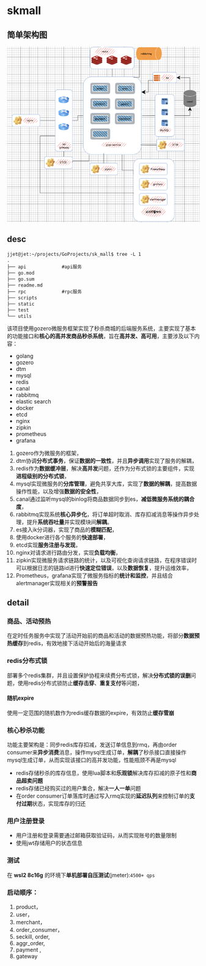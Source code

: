 # skmall

## 简单架构图

![](https://raw.githubusercontent.com/Jetgaly/sk_mall/refs/heads/master/static/imgs/structure.png)

## desc

```
jjet@jet:~/projects/GoProjects/sk_mall$ tree -L 1
.
├── api 			#api服务
├── go.mod			
├── go.sum
├── readme.md
├── rpc				#rpc服务
├── scripts			
├── static
├── test
└── utils
```

该项目使用gozero微服务框架实现了秒杀商城的后端服务系统，主要实现了基本的功能接口和**核心的高并发商品秒杀系统**，旨在**高并发、高可用**，主要涉及以下内容：

- golang
- gozero
- dtm
- mysql
- redis
- canal
- rabbitmq
- elastic search
- docker
- etcd
- nginx
- zipkin
- prometheus
- grafana

1. gozero作为微服务的框架，
2. dtm协调**分布式事务**，保证**数据的一致性**，并且**异步调用**实现了服务的解耦，
3. redis作为**数据缓冲层**，解决**高并发**问题，还作为分布式锁的主要组件，实现**进程级别的分布式锁**，
4. mysql实现微服务的**分库管理**，避免共享大库，实现了**数据的解耦**，提高数据操作性能，以及增强**数据的安全性**，
5. canal通过监听mysql的binlog将商品数据同步到es，**减低微服务系统的耦合度**，
6. rabbitmq实现系统**核心异步化**，将订单超时取消、库存扣减消息等操作异步处理，提升**系统吞吐量**并实现模块间**解耦**。
7. es接入ik分词器，实现了商品的**模糊匹配**，
8. 使用docker进行各个服务的**快速部署**，
9. etcd实现**服务注册与发现**，
10. nginx对请求进行路由分发，实现**负载均衡**，
11. zipkin实现微服务请求链路的统计，以及可视化查询请求链路，在程序错误时可以根据日志的链路id进行**快速定位错误**，以及**数据恢复**，提升运维效率，
12. Prometheus，grafana实现了微服务指标的**统计和监控**，并且结合alertmanager实现相关的**预警报告**

## detail

### 商品、活动预热

在定时任务服务中实现了活动开始前的商品和活动的数据预热功能，将部分**数据预热缓存**到redis，有效地接下活动开始后的海量请求

### redis分布式锁

部署多个redis集群，并且设置保护协程来续费分布式锁，解决**分布式锁的误删**问题，使用redis分布式锁防止**缓存击穿**、**重复支付**等问题，

#### 随机expire

使用一定范围的随机数作为redis缓存数据的expire，有效防止**缓存雪崩**

### 核心秒杀功能

功能主要架构是：同步redis库存扣减，发送订单信息到rmq，再由order consumer来**异步消费**消息，操作mysql生成订单，**解耦**了秒杀接口直接操作mysql生成订单，从而实现该接口的高并发功能，性能瓶颈不再是mysql

- redis存储秒杀的库存信息，使用lua脚本和**乐观锁**解决库存扣减的原子性和**商品超卖问题**
- redis存储已经购买过的用户集合，解决**一人一单**问题
- 在order consumer订单落库时通过写入rmq实现的**延迟队列**来控制订单的**支付过期**状态，实现库存的归还

### 用户注册登录

- 用户注册和登录需要通过邮箱获取验证码，从而实现账号的数量限制
- 使用jwt存储用户的状态信息

### 测试

在 **wsl2 8c16g** 的环境下**单机部署自压测试**(jmeter):`4500+ qps`

### 启动顺序：

1. product，
2. user，
3. merchant，
4. order_consumer，
5. seckill, order, 
6. aggr_order, 
7. payment ,
8. gateway